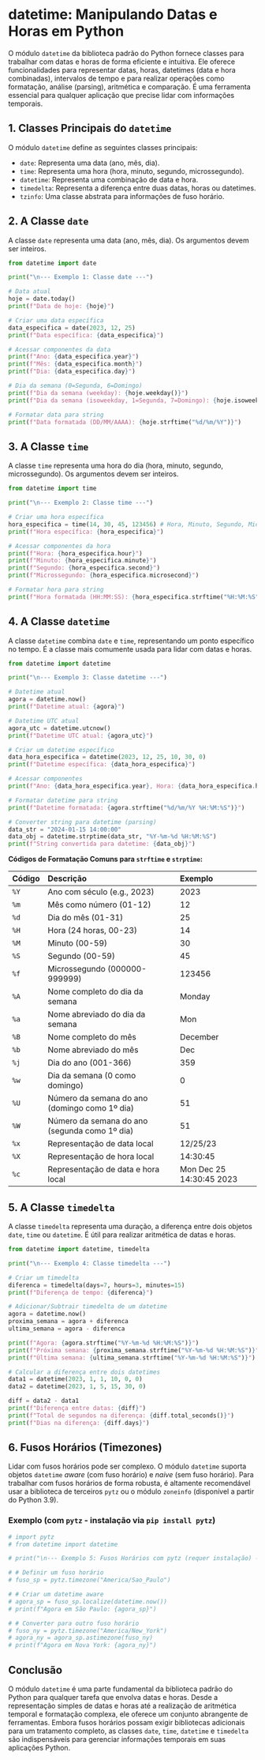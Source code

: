 # datetime: Manipulando Datas e Horas em Python

O módulo `datetime` da biblioteca padrão do Python fornece classes para trabalhar com datas e horas de forma eficiente e intuitiva. Ele oferece funcionalidades para representar datas, horas, datetimes (data e hora combinadas), intervalos de tempo e para realizar operações como formatação, análise (parsing), aritmética e comparação. É uma ferramenta essencial para qualquer aplicação que precise lidar com informações temporais.

## 1. Classes Principais do `datetime`

O módulo `datetime` define as seguintes classes principais:

*   `date`: Representa uma data (ano, mês, dia).
*   `time`: Representa uma hora (hora, minuto, segundo, microssegundo).
*   `datetime`: Representa uma combinação de data e hora.
*   `timedelta`: Representa a diferença entre duas datas, horas ou datetimes.
*   `tzinfo`: Uma classe abstrata para informações de fuso horário.

## 2. A Classe `date`

A classe `date` representa uma data (ano, mês, dia). Os argumentos devem ser inteiros.

```python
from datetime import date

print("\n--- Exemplo 1: Classe date ---")

# Data atual
hoje = date.today()
print(f"Data de hoje: {hoje}")

# Criar uma data específica
data_especifica = date(2023, 12, 25)
print(f"Data específica: {data_especifica}")

# Acessar componentes da data
print(f"Ano: {data_especifica.year}")
print(f"Mês: {data_especifica.month}")
print(f"Dia: {data_especifica.day}")

# Dia da semana (0=Segunda, 6=Domingo)
print(f"Dia da semana (weekday): {hoje.weekday()}")
print(f"Dia da semana (isoweekday, 1=Segunda, 7=Domingo): {hoje.isoweekday()}")

# Formatar data para string
print(f"Data formatada (DD/MM/AAAA): {hoje.strftime("%d/%m/%Y")}")
```

## 3. A Classe `time`

A classe `time` representa uma hora do dia (hora, minuto, segundo, microssegundo). Os argumentos devem ser inteiros.

```python
from datetime import time

print("\n--- Exemplo 2: Classe time ---")

# Criar uma hora específica
hora_especifica = time(14, 30, 45, 123456) # Hora, Minuto, Segundo, Microssegundo
print(f"Hora específica: {hora_especifica}")

# Acessar componentes da hora
print(f"Hora: {hora_especifica.hour}")
print(f"Minuto: {hora_especifica.minute}")
print(f"Segundo: {hora_especifica.second}")
print(f"Microssegundo: {hora_especifica.microsecond}")

# Formatar hora para string
print(f"Hora formatada (HH:MM:SS): {hora_especifica.strftime("%H:%M:%S")}")
```

## 4. A Classe `datetime`

A classe `datetime` combina `date` e `time`, representando um ponto específico no tempo. É a classe mais comumente usada para lidar com datas e horas.

```python
from datetime import datetime

print("\n--- Exemplo 3: Classe datetime ---")

# Datetime atual
agora = datetime.now()
print(f"Datetime atual: {agora}")

# Datetime UTC atual
agora_utc = datetime.utcnow()
print(f"Datetime UTC atual: {agora_utc}")

# Criar um datetime específico
data_hora_especifica = datetime(2023, 12, 25, 10, 30, 0)
print(f"Datetime específica: {data_hora_especifica}")

# Acessar componentes
print(f"Ano: {data_hora_especifica.year}, Hora: {data_hora_especifica.hour}")

# Formatar datetime para string
print(f"Datetime formatada: {agora.strftime("%d/%m/%Y %H:%M:%S")}")

# Converter string para datetime (parsing)
data_str = "2024-01-15 14:00:00"
data_obj = datetime.strptime(data_str, "%Y-%m-%d %H:%M:%S")
print(f"String convertida para datetime: {data_obj}")
```

**Códigos de Formatação Comuns para `strftime` e `strptime`:**

| Código | Descrição                               | Exemplo           |
| :----- | :-------------------------------------- | :---------------- |
| `%Y`   | Ano com século (e.g., 2023)             | 2023              |
| `%m`   | Mês como número (01-12)                 | 12                |
| `%d`   | Dia do mês (01-31)                      | 25                |
| `%H`   | Hora (24 horas, 00-23)                  | 14                |
| `%M`   | Minuto (00-59)                          | 30                |
| `%S`   | Segundo (00-59)                         | 45                |
| `%f`   | Microssegundo (000000-999999)           | 123456            |
| `%A`   | Nome completo do dia da semana          | Monday            |
| `%a`   | Nome abreviado do dia da semana         | Mon               |
| `%B`   | Nome completo do mês                    | December          |
| `%b`   | Nome abreviado do mês                   | Dec               |
| `%j`   | Dia do ano (001-366)                    | 359               |
| `%w`   | Dia da semana (0 como domingo)          | 0                 |
| `%U`   | Número da semana do ano (domingo como 1º dia) | 51                |
| `%W`   | Número da semana do ano (segunda como 1º dia) | 51                |
| `%x`   | Representação de data local             | 12/25/23          |
| `%X`   | Representação de hora local             | 14:30:45          |
| `%c`   | Representação de data e hora local      | Mon Dec 25 14:30:45 2023 |

## 5. A Classe `timedelta`

A classe `timedelta` representa uma duração, a diferença entre dois objetos `date`, `time` ou `datetime`. É útil para realizar aritmética de datas e horas.

```python
from datetime import datetime, timedelta

print("\n--- Exemplo 4: Classe timedelta ---")

# Criar um timedelta
diferenca = timedelta(days=7, hours=3, minutes=15)
print(f"Diferença de tempo: {diferenca}")

# Adicionar/Subtrair timedelta de um datetime
agora = datetime.now()
proxima_semana = agora + diferenca
ultima_semana = agora - diferenca

print(f"Agora: {agora.strftime("%Y-%m-%d %H:%M:%S")}")
print(f"Próxima semana: {proxima_semana.strftime("%Y-%m-%d %H:%M:%S")}")
print(f"Última semana: {ultima_semana.strftime("%Y-%m-%d %H:%M:%S")}")

# Calcular a diferença entre dois datetimes
data1 = datetime(2023, 1, 1, 10, 0, 0)
data2 = datetime(2023, 1, 5, 15, 30, 0)

diff = data2 - data1
print(f"Diferença entre datas: {diff}")
print(f"Total de segundos na diferença: {diff.total_seconds()}")
print(f"Dias na diferença: {diff.days}")
```

## 6. Fusos Horários (Timezones)

Lidar com fusos horários pode ser complexo. O módulo `datetime` suporta objetos `datetime` *aware* (com fuso horário) e *naive* (sem fuso horário). Para trabalhar com fusos horários de forma robusta, é altamente recomendável usar a biblioteca de terceiros `pytz` ou o módulo `zoneinfo` (disponível a partir do Python 3.9).

### Exemplo (com `pytz` - instalação via `pip install pytz`)

```python
# import pytz
# from datetime import datetime

# print("\n--- Exemplo 5: Fusos Horários com pytz (requer instalação) ---")

# # Definir um fuso horário
# fuso_sp = pytz.timezone("America/Sao_Paulo")

# # Criar um datetime aware
# agora_sp = fuso_sp.localize(datetime.now())
# print(f"Agora em São Paulo: {agora_sp}")

# # Converter para outro fuso horário
# fuso_ny = pytz.timezone("America/New_York")
# agora_ny = agora_sp.astimezone(fuso_ny)
# print(f"Agora em Nova York: {agora_ny}")
```

## Conclusão

O módulo `datetime` é uma parte fundamental da biblioteca padrão do Python para qualquer tarefa que envolva datas e horas. Desde a representação simples de datas e horas até a realização de aritmética temporal e formatação complexa, ele oferece um conjunto abrangente de ferramentas. Embora fusos horários possam exigir bibliotecas adicionais para um tratamento completo, as classes `date`, `time`, `datetime` e `timedelta` são indispensáveis para gerenciar informações temporais em suas aplicações Python.

